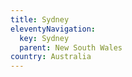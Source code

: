 ```yaml
---
title: Sydney
eleventyNavigation:
  key: Sydney
  parent: New South Wales
country: Australia
---
```

